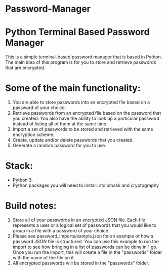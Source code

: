 # Password-Manager

# Python Terminal Based Password Manager

This is a simple terminal-based password manager that is based in Python. The main idea of this program is for you to store and retrieve passwords that are encrypted.

# Some of the main functionality:
1)	You are able to store passwords into an encrypted file based on a password of your choice.
2)	Retrieve passwords from an encrypted file based on the password that you created. You also have the ability to look up a particular password instead of listing all of them at the same time.
3)	Import a set of passwords to be stored and retrieved with the same encryption scheme.
4)	Create, update and/or delete passwords that you created.
5)	Generate a random password for you to use.

# Stack:
-	Python 3.
-	Python packages you will need to install: stdiomask and cryptography

# Build notes:
1)	Store all of your passwords in an encrypted JSON file. Each file represents a user or a logical set of passwords that you would like to group in a file with a password of your choice.
2)	Please see password_imports/sample.json for an example of how a password JSON file is structured. You can use this example to run the import to see how bringing in a list of passwords can be done in 1 go. Once you run the import, this will create a file in the "passwords" folder with the name of the file on it.
3)  All encrypted passwords will be stored in the "passwords" folder.

